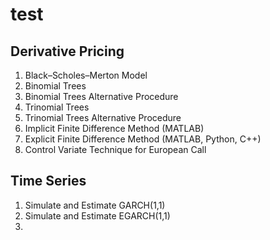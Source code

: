# test
## Derivative Pricing
  1. Black–Scholes–Merton Model
  2. Binomial Trees
  3. Binomial Trees Alternative Procedure
  4. Trinomial Trees
  5. Trinomial Trees Alternative Procedure
  6. Implicit Finite Difference Method (MATLAB)
  7. Explicit Finite Difference Method (MATLAB, Python, C++)
  8. Control Variate Technique for European Call

## Time Series
  1. Simulate and Estimate GARCH(1,1)
  2. Simulate and Estimate EGARCH(1,1)
  3. 
     
